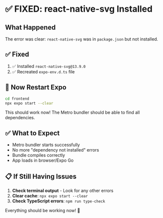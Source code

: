 # ✅ FIXED: react-native-svg Installed

## What Happened

The error was clear: `react-native-svg` was in `package.json` but not installed.

## ✅ Fixed

1. ✅ Installed `react-native-svg@13.9.0`
2. ✅ Recreated `expo-env.d.ts` file

## 🚀 Now Restart Expo

```bash
cd frontend
npx expo start --clear
```

This should work now! The Metro bundler should be able to find all dependencies.

## ✅ What to Expect

- Metro bundler starts successfully
- No more "dependency not installed" errors
- Bundle compiles correctly
- App loads in browser/Expo Go

## 📋 If Still Having Issues

1. **Check terminal output** - Look for any other errors
2. **Clear cache**: `npx expo start --clear`
3. **Check TypeScript errors**: `npm run type-check`

Everything should be working now! 🎉

